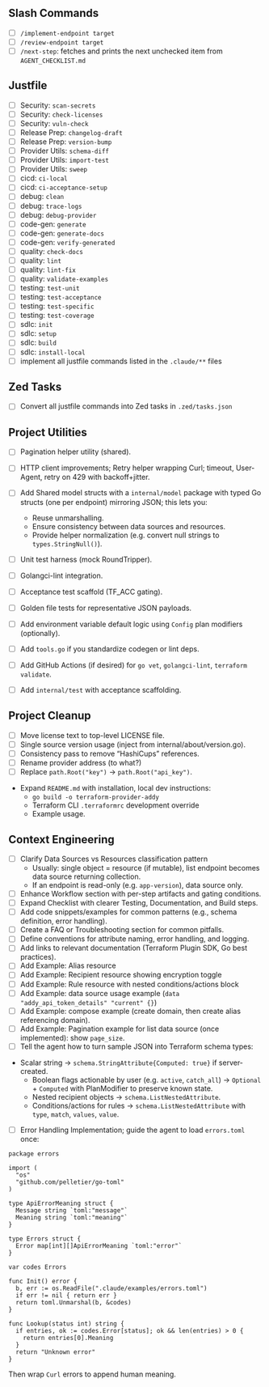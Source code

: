 
## Slash Commands

- [ ] `/implement-endpoint target`
- [ ] `/review-endpoint target`
- [ ] `/next-step`: fetches and prints the next unchecked item from `AGENT_CHECKLIST.md`

## Justfile

- [ ] Security: `scan-secrets`
- [ ] Security: `check-licenses`
- [ ] Security: `vuln-check`
- [ ] Release Prep: `changelog-draft`
- [ ] Release Prep: `version-bump`
- [ ] Provider Utils: `schema-diff`
- [ ] Provider Utils: `import-test`
- [ ] Provider Utils: `sweep`
- [ ] cicd: `ci-local`
- [ ] cicd: `ci-acceptance-setup`
- [ ] debug: `clean`
- [ ] debug: `trace-logs`
- [ ] debug: `debug-provider`
- [ ] code-gen: `generate`
- [ ] code-gen: `generate-docs`
- [ ] code-gen: `verify-generated`
- [ ] quality: `check-docs`
- [ ] quality: `lint`
- [ ] quality: `lint-fix`
- [ ] quality: `validate-examples`
- [ ] testing: `test-unit`
- [ ] testing: `test-acceptance`
- [ ] testing: `test-specific`
- [ ] testing: `test-coverage`
- [ ] sdlc: `init`
- [ ] sdlc: `setup`
- [ ] sdlc: `build`
- [ ] sdlc: `install-local`
- [ ] implement all justfile commands listed in the `.claude/**` files

## Zed Tasks

- [ ] Convert all justfile commands into Zed tasks in `.zed/tasks.json`

## Project Utilities

- [ ] Pagination helper utility (shared).
- [ ] HTTP client improvements; Retry helper wrapping Curl; timeout, User-Agent, retry on 429 with backoff+jitter.
- [ ] Add Shared model structs with a `internal/model` package with typed Go structs (one per endpoint) mirroring JSON; this lets you:
    - Reuse unmarshalling.
    - Ensure consistency between data sources and resources.
    - Provide helper normalization (e.g. convert null strings to `types.StringNull()`).
- [ ] Unit test harness (mock RoundTripper).
- [ ] Golangci-lint integration.
- [ ] Acceptance test scaffold (TF_ACC gating).
- [ ] Golden file tests for representative JSON payloads.
- [ ] Add environment variable default logic using `Config` plan modifiers (optionally).
- [ ] Add `tools.go` if you standardize codegen or lint deps.
- [ ] Add GitHub Actions (if desired) for `go vet`, `golangci-lint`, `terraform validate`.
- [ ] Add `internal/test` with acceptance scaffolding.


## Project Cleanup

- [ ] Move license text to top-level LICENSE file.
- [ ] Single source version usage (inject from internal/about/version.go).
- [ ] Consistency pass to remove “HashiCups” references.
- [ ] Rename provider address (to what?)
- [ ] Replace `path.Root("key")` → `path.Root("api_key")`.
- Expand `README.md` with installation, local dev instructions:
  - `go build -o terraform-provider-addy`
  - Terraform CLI `.terraformrc` development override
  - Example usage.

## Context Engineering

- [ ] Clarify Data Sources vs Resources classification pattern
  - Usually: single object = resource (if mutable), list endpoint becomes data source returning collection.
  - If an endpoint is read-only (e.g. `app-version`), data source only.
- [ ] Enhance Workflow section with per-step artifacts and gating conditions.
- [ ] Expand Checklist with clearer Testing, Documentation, and Build steps.
- [ ] Add code snippets/examples for common patterns (e.g., schema definition, error handling).
- [ ] Create a FAQ or Troubleshooting section for common pitfalls.
- [ ] Define conventions for attribute naming, error handling, and logging.
- [ ] Add links to relevant documentation (Terraform Plugin SDK, Go best practices).
- [ ] Add Example: Alias resource
- [ ] Add Example: Recipient resource showing encryption toggle
- [ ] Add Example: Rule resource with nested conditions/actions block
- [ ] Add Example: data source usage example (`data "addy_api_token_details" "current" {}`)
- [ ] Add Example: compose example (create domain, then create alias referencing domain).
- [ ] Add Example: Pagination example for list data source (once implemented): show `page_size`.
- [ ] Tell the agent how to turn sample JSON into Terraform schema types:
- Scalar string → `schema.StringAttribute{Computed: true}` if server-created.
    - Boolean flags actionable by user (e.g. `active`, `catch_all`) → `Optional` + `Computed` with PlanModifier to preserve known state.
    - Nested recipient objects → `schema.ListNestedAttribute`.
    - Conditions/actions for rules → `schema.ListNestedAttribute` with `type`, `match`, `values`, `value`.
- [ ] Error Handling Implementation; guide the agent to load `errors.toml` once:
```
package errors

import (
  "os"
  "github.com/pelletier/go-toml"
)

type ApiErrorMeaning struct {
  Message string `toml:"message"`
  Meaning string `toml:"meaning"`
}

type Errors struct {
  Error map[int][]ApiErrorMeaning `toml:"error"`
}

var codes Errors

func Init() error {
  b, err := os.ReadFile(".claude/examples/errors.toml")
  if err != nil { return err }
  return toml.Unmarshal(b, &codes)
}

func Lookup(status int) string {
  if entries, ok := codes.Error[status]; ok && len(entries) > 0 {
    return entries[0].Meaning
  }
  return "Unknown error"
}
```
Then wrap `Curl` errors to append human meaning.
